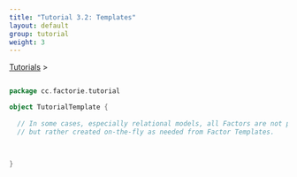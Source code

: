 ```yaml
---
title: "Tutorial 3.2: Templates"
layout: default
group: tutorial
weight: 3
---
```


<a href="{{ site.baseurl }}/tutorial.html">Tutorials</a> &gt;

```scala

package cc.factorie.tutorial

object TutorialTemplate {
  
  // In some cases, especially relational models, all Factors are not pre-created 
  // but rather created on-the-fly as needed from Factor Templates.
  
  

}
```

